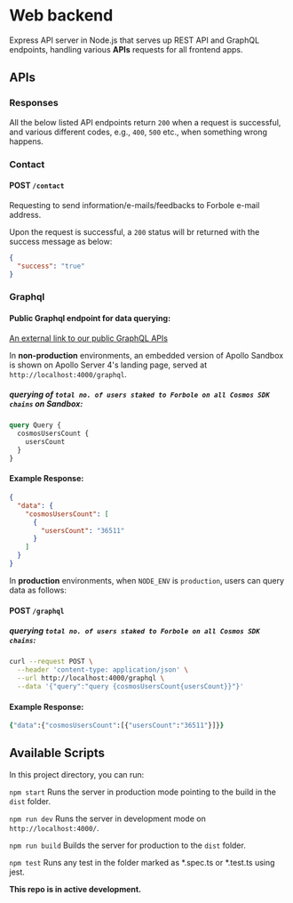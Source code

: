 # Web backend

Express API server in Node.js that serves up REST API and GraphQL endpoints, handling various **APIs** requests for all frontend apps.

## APIs

### Responses

All the below listed API endpoints return `200` when a request is successful, and various different codes, e.g., `400`, `500` etc., when something wrong happens.

### Contact

#### POST `/contact`

Requesting to send information/e-mails/feedbacks to Forbole e-mail address.

Upon the request is successful, a `200` status will br returned with the success message as below:

```json
{
  "success": "true"
}
```

### Graphql

#### Public Graphql endpoint for data querying:

[An external link to our public GraphQL APIs](https://api.forbole.com/graphql)

In **non-production** environments, an embedded version of Apollo Sandbox is shown on Apollo Server 4's landing page, served at `http://localhost:4000/graphql`.

##### querying of `total no. of users staked to Forbole on all Cosmos SDK chains` on Sandbox:

```graphql
query Query {
  cosmosUsersCount {
    usersCount
  }
}
```

#### Example Response:

```json
{
  "data": {
    "cosmosUsersCount": [
      {
        "usersCount": "36511"
      }
    ]
  }
}
```

In **production** environments, when `NODE_ENV` is `production`, users can query data as follows:

#### POST `/graphql`

##### querying `total no. of users staked to Forbole on all Cosmos SDK chains`:

```zsh
curl --request POST \
  --header 'content-type: application/json' \
  --url http://localhost:4000/graphql \
  --data '{"query":"query {cosmosUsersCount{usersCount}}"}'
```

#### Example Response:

```zsh
{"data":{"cosmosUsersCount":[{"usersCount":"36511"}]}}
```

## Available Scripts

In this project directory, you can run:

`npm start`
Runs the server in production mode pointing to the build in the `dist` folder.

`npm run dev`
Runs the server in development mode on `http://localhost:4000/`.

`npm run build`
Builds the server for production to the `dist` folder.

`npm test`
Runs any test in the folder marked as \*.spec.ts or \*.test.ts using jest.

**This repo is in active development.**
